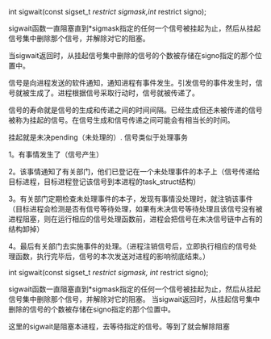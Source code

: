int sigwait(const sigset_t *restrict sigmask,int* restrict signo); 

sigwait函数一直阻塞直到*sigmask指定的任何一个信号被挂起为止，然后从挂起信号集中删除那个信号，并解除对它的阻塞。

当sigwait返回时，从挂起信号集中删除的信号的个数被存储在signo指定的那个位置中。

信号是向进程发送的软件通知，通知进程有事件发生。引发信号的事件发生时，信号就被生成了。进程根据信号采取行动时，信号就被传递了。

信号的寿命就是信号的生成和传递之间的时间间隔。已经生成但还未被传递的信号被称为挂起的信号。在信号生成和信号传递之间可能会有相当长的时间。

挂起就是未决pending（未处理的）.
信号类似于处理事务

1。有事情发生了（信号产生）

2。该事情通知了有关部门，他们已登记在一个未处理事件的本子上（信号传递给目标进程，目标进程登记该信号到本进程的task_struct结构）

3。有关部门定期检查未处理事件的本子，发现有事情没处理时，就注销该事件（目标进程会检测是否有信号等待处理，如果有未决信号等待处理且该信号没有被进程阻塞，则在运行相应的信号处理函数前，进程会把信号在未决信号链中占有的结构卸掉）

4。最后有关部门去实施事件的处理。（进程注销信号后，立即执行相应的信号处理函数，执行完毕后，信号的本次发送对进程的影响彻底结束。）

int sigwait(const sigset_t *restrict sigmask, int* restrict signo);

sigwait函数一直阻塞直到*sigmask指定的任何一个信号被挂起为止，然后从挂起信号集中删除那个信号，并解除对它的阻塞。
当sigwait返回时，从挂起信号集中删除的信号的个数被存储在signo指定的那个位置中。

这里的sigwait是阻塞本进程，去等待指定的信号。等到了就会解除阻塞

